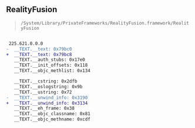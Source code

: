 ## RealityFusion

> `/System/Library/PrivateFrameworks/RealityFusion.framework/RealityFusion`

```diff

 225.621.0.0.0
-  __TEXT.__text: 0x79bc0
+  __TEXT.__text: 0x79bc8
   __TEXT.__auth_stubs: 0x17e0
   __TEXT.__init_offsets: 0x118
   __TEXT.__objc_methlist: 0x134

   __TEXT.__cstring: 0x2dfb
   __TEXT.__oslogstring: 0x9b
   __TEXT.__ustring: 0x72
-  __TEXT.__unwind_info: 0x3190
+  __TEXT.__unwind_info: 0x3134
   __TEXT.__eh_frame: 0x38
   __TEXT.__objc_classname: 0x81
   __TEXT.__objc_methname: 0xcdf

```
